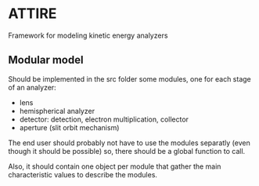 # ATTIRE

Framework for modeling kinetic energy analyzers

## Modular model

Should be implemented in the src folder some modules, one for each stage of an analyzer:

- lens
- hemispherical analyzer 
- detector: detection, electron multiplication, collector
- aperture (slit orbit mechanism)

The end user should probably not have to use the modules separatly (even though it should be possible) so, there should be a global function to call.

Also, it should contain one object per module that gather the main characteristic values to describe the modules.
